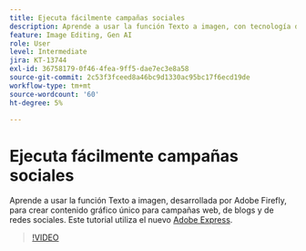 ```yaml
---
title: Ejecuta fácilmente campañas sociales
description: Aprende a usar la función Texto a imagen, con tecnología de Adobe Firefly, para crear contenido gráfico único para campañas web, de blogs y sociales
feature: Image Editing, Gen AI
role: User
level: Intermediate
jira: KT-13744
exl-id: 36758179-0f46-4fea-9ff5-dae7ec3e8a58
source-git-commit: 2c53f3fceed8a46bc9d1330ac95bc17f6ecd19de
workflow-type: tm+mt
source-wordcount: '60'
ht-degree: 5%

---
```


# Ejecuta fácilmente campañas sociales

Aprende a usar la función Texto a imagen, desarrollada por Adobe Firefly, para crear contenido gráfico único para campañas web, de blogs y de redes sociales. Este tutorial utiliza el nuevo [Adobe Express](https://www.adobe.com/express/).

>[!VIDEO](https://video.tv.adobe.com/v/3422408?quality=12&learn=on&hidetitle=true)
